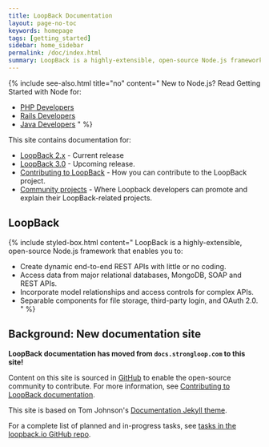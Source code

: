 ```yaml
---
title: LoopBack Documentation
layout: page-no-toc
keywords: homepage
tags: [getting_started]
sidebar: home_sidebar
permalink: /doc/index.html
summary: LoopBack is a highly-extensible, open-source Node.js framework that enables you to create dynamic end-to-end REST APIs with little or no coding.
---
```

{% include see-also.html title="no" content="
New to Node.js? Read Getting Started with Node for:

- [PHP Developers](http://strongloop.com/strongblog/node-js-php-get-started/)
- [Rails Developers](http://strongloop.com/strongblog/node-js-ruby-on-rails-getting-started/)
- [Java Developers](http://strongloop.com/strongblog/node-js-java-getting-started/)
" %}

This site contains documentation for:

- [LoopBack 2.x](en/lb2) - Current release
- [LoopBack 3.0](en/lb3) - Upcoming release.
- [Contributing to LoopBack](en/contrib/) - How you can contribute to the LoopBack project.
- [Community projects](community) - Where Loopback developers can promote and explain their LoopBack-related  projects.

## LoopBack

{% include styled-box.html content="
LoopBack is a highly-extensible, open-source Node.js framework that enables you to:

- Create dynamic end-to-end REST APIs with little or no coding.
- Access data from major relational databases, MongoDB, SOAP and REST APIs.
- Incorporate model relationships and access controls for complex APIs.
- Separable components for file storage, third-party login, and OAuth 2.0.
" %}

## Background: New documentation site

**LoopBack documentation has moved from `docs.strongloop.com` to this site!**

Content on this site is sourced in [GitHub](https://github.com/strongloop/loopback.io/blob/gh-pages/pages/) to enable the open-source community to contribute.  For more information, see [Contributing to LoopBack documentation](en/contrib/).

This site is based on Tom Johnson's [Documentation Jekyll theme](https://github.com/tomjohnson1492/documentation-theme-jekyll).

For a complete list of planned and in-progress tasks, see [tasks in the loopback.io GitHub repo](https://github.com/strongloop/loopback.io/issues).
